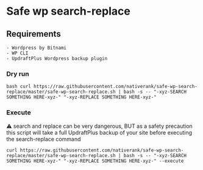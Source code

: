 # Safe wp search-replace

## Requirements

    - Wordpress by Bitnami
    - WP CLI
    - UpdraftPlus Wordpress backup plugin

### Dry run

```bash curl https://raw.githubusercontent.com/nativerank/safe-wp-search-replace/master/safe-wp-search-replace.sh | bash -s -- "-xyz-SEARCH SOMETHING HERE-xyz-" "-xyz-REPLACE SOMETHING HERE-xyz-"```

### Execute

:warning: search and replace can be very dangerous, BUT as a safety precaution this script will take a full
UpdraftPlus backup of your site before executing the search-replace command

`curl https://raw.githubusercontent.com/nativerank/safe-wp-search-replace/master/safe-wp-search-replace.sh | bash -s -- "-xyz-SEARCH SOMETHING HERE-xyz-" "-xyz-REPLACE SOMETHING HERE-xyz-" --execute`
